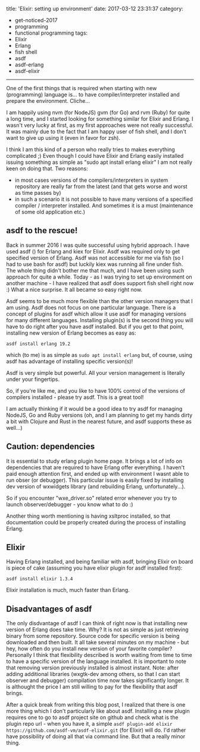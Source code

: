 title: 'Elixir: setting up environment'
date: 2017-03-12 23:31:37
category:
- get-noticed-2017
- programming
- functional programming
tags:
- Elixir
- Erlang
- fish shell
- asdf
- asdf-erlang
- asdf-elixir
---

One of the first things that is required when starting with new (programming) language is... to have compiler/interpreter installed and prepare the environment. Cliche...

I am happily using nvm (for NodeJS) gvm (for Go) and rvm (Ruby) for quite a long time, and I started looking for something similar for Elixir and Erlang.
I wasn't very lucky at first, as my first approaches were not really successful. It was mainly due to the fact that I am happy user of fish shell, and I don't want to give up using it (even in favor for zsh).

I think I am this kind of a person who really tries to makes everything complicated ;) Even though I could have Elixir and Erlang easily installed issuing something as simple as "sudo apt install erlang elixir" I am not really keen on doing that. Two reasons:
- in most cases versions of the compilers/interpreters in system repository are really far from the latest (and that gets worse and worst as time passes by)
- in such a scenario it is not possible to have many versions of a specified compiler / interpreter installed. And sometimes it is a must (maintenance of some old application etc.)

## asdf to the rescue! 

Back in summer 2016 I was quite successful using hybrid approach. I have used asdf () for Erlang and kiex for Elixir. Asdf was required only to get specified version of Erlang. Asdf was not accessible for me via fish (so I had to use bash for asdf) but luckily kiex was running all fine under fish. The whole thing didn't bother me that much, and I have been using such approach for quite a while. Today - as I was trying to set up environment on another machine - I have realized that asdf does support fish shell right now :) What a nice surprise. It all became so easy right now.

Asdf seems to be much more flexible than the other version managers that I am using. Asdf does not focus on one particular language. There is a concept of plugins for asdf which allow it use asdf for managing versions for many different languages. Installing plugin(s) is the second thing you will have to do right after you have asdf installed. But if you get to that point, installing new version of Erlang becomes as easy as:

`asdf install erlang 19.2`

which (to me) is as simple as `sudo apt install erlang` but, of course, using asdf has advantage of installing specific version(s)!

Asdf is very simple but powerful. All your version management is literally under your fingertips.

So, if you're like me, and you like to have 100% control of the versions of compilers installed - please try asdf. This is a great tool!

I am actually thinking if it would be a good idea to try asdf for managing NodeJS, Go and Ruby versions (oh, and I am planning to get my hands dirty a bit with Clojure and Rust in the nearest future, and asdf supports these as well...) 

## Caution: dependencies

It is essential to study erlang plugin home page. It brings a lot of info on dependencies that are required to have Erlang offer everything. I haven't paid enough attention first, and ended up with environment I wasnt able to run obser (or debugger). This particular issue is easily fixed by installing dev version of wxwidgets library (and rebuilding Erlang, unfortunately...). 

So if you encounter "wxe_driver.so" related error whenever you try to launch observer/debugger - you know what to do :)

Another thing worth mentioning is having xsltproc installed, so that documentation could be properly created during the process of installing Erlang.

## Elixir

Having Erlang installed, and being familiar with asdf, bringing Elixir on board is piece of cake (assuming you have elixir plugin for asdf installed first):

`asdf install elixir 1.3.4`

Elixir installation is much, much faster than Erlang. 

## Disadvantages of asdf

The only disdvantage of asdf I can think of right now is that installing new version of Erlang does take time. Why? It is not as simple as just retrieving binary from some repository. Source code for specific version is being downloaded and then built. It all take several minutes on my machine - but hey, how often do you install new version of your favorite compiler? Personally I think that flexibility described is worth waiting from time to time to have a specific version of the language installed. It is important to note that removing version previously installed is almost instant. 
Note: after adding additional libraries (wxgtk-dev among others, so that I can start observer and debugger) compilation time now takes significantly longer. It is althought the price I am still willing to pay for the flexibility that asdf brings.

After a quick break from writing this blog post, I realized that there is one more thing which I don't particularly like about asdf. Installing a new plugin requires one to go to asdf project site on github and check what is the plugin repo url - when you have it, a simple `asdf plugin-add elixir https://github.com/asdf-vm/asdf-elixir.git` (for Elixir) will do. I'd rather have possibility of doing all that via command line. But that a really minor thing.
